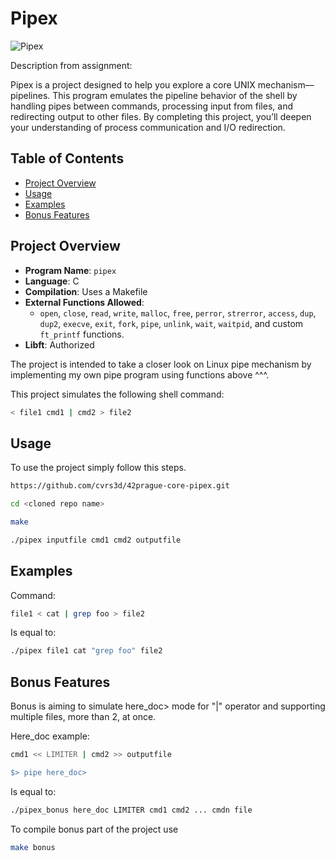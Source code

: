 # Pipex

![Pipex](https://img.shields.io/badge/Pipex-C%20Project-blue)

Description from assignment:

Pipex is a project designed to help you explore a core UNIX mechanism—pipelines. This program emulates the pipeline behavior of the shell by handling pipes between commands, processing input from files, and redirecting output to other files. By completing this project, you’ll deepen your understanding of process communication and I/O redirection.

## Table of Contents
- [Project Overview](#project-overview)
- [Usage](#usage)
- [Examples](#examples)
- [Bonus Features](#bonus-features)

## Project Overview

- **Program Name**: `pipex`
- **Language**: C
- **Compilation**: Uses a Makefile
- **External Functions Allowed**:
  - `open`, `close`, `read`, `write`, `malloc`, `free`, `perror`, `strerror`, `access`, `dup`, `dup2`, `execve`, `exit`, `fork`, `pipe`, `unlink`, `wait`, `waitpid`, and custom `ft_printf` functions.
- **Libft**: Authorized

The project is intended to take a closer look on Linux pipe mechanism by implementing my own pipe program using functions above ^^^.

This project simulates the following shell command:

```bash
< file1 cmd1 | cmd2 > file2
```
  
## Usage

To use the project simply follow this steps.

```bash
https://github.com/cvrs3d/42prague-core-pipex.git
```

```bash
cd <cloned repo name>
```

```bash
make
```

```bash
./pipex inputfile cmd1 cmd2 outputfile
```

## Examples

Command:

```bash
file1 < cat | grep foo > file2
```

Is equal to:

```bash
./pipex file1 cat "grep foo" file2
```

## Bonus Features

Bonus is aiming to simulate here_doc> mode for "|" operator and supporting multiple files, more than 2, at once.

Here_doc example:

```bash
cmd1 << LIMITER | cmd2 >> outputfile

$> pipe here_doc>
```

Is equal to:

``` bash
./pipex_bonus here_doc LIMITER cmd1 cmd2 ... cmdn file
```

To compile bonus part of the project use

``` bash
make bonus
```
